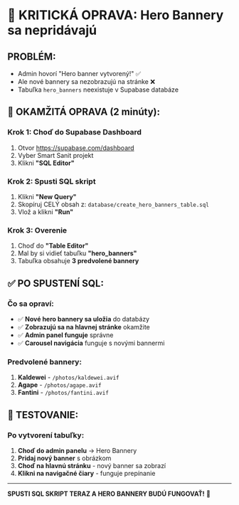 # 🚨 KRITICKÁ OPRAVA: Hero Bannery sa nepridávajú

## PROBLÉM:
- Admin hovorí "Hero banner vytvorený!" ✅
- Ale nové bannery sa nezobrazujú na stránke ❌
- Tabuľka `hero_banners` neexistuje v Supabase databáze

## 🚀 OKAMŽITÁ OPRAVA (2 minúty):

### Krok 1: Choď do Supabase Dashboard
1. Otvor https://supabase.com/dashboard
2. Vyber Smart Sanit projekt
3. Klikni **"SQL Editor"**

### Krok 2: Spusti SQL skript
1. Klikni **"New Query"**
2. Skopíruj CELÝ obsah z: `database/create_hero_banners_table.sql`
3. Vlož a klikni **"Run"**

### Krok 3: Overenie
1. Choď do **"Table Editor"**
2. Mal by si vidieť tabuľku **"hero_banners"**
3. Tabuľka obsahuje **3 predvolené bannery**

## ✅ PO SPUSTENÍ SQL:

### Čo sa opraví:
- ✅ **Nové hero bannery sa uložia** do databázy
- ✅ **Zobrazujú sa na hlavnej stránke** okamžite
- ✅ **Admin panel funguje** správne
- ✅ **Carousel navigácia** funguje s novými bannermi

### Predvolené bannery:
1. **Kaldewei** - `/photos/kaldewei.avif`
2. **Agape** - `/photos/agape.avif`  
3. **Fantini** - `/photos/fantini.avif`

## 🎯 TESTOVANIE:

### Po vytvorení tabuľky:
1. **Choď do admin panelu** → Hero Bannery
2. **Pridaj nový banner** s obrázkom
3. **Choď na hlavnú stránku** - nový banner sa zobrazí
4. **Klikni na navigačné čiary** - funguje prepínanie

---

**SPUSTI SQL SKRIPT TERAZ A HERO BANNERY BUDÚ FUNGOVAŤ!** 🚀
